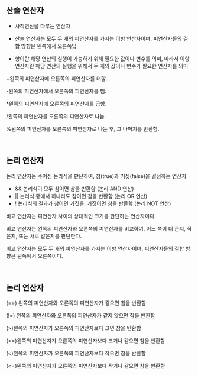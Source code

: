 <h2>산술 연산자</h2>

 - 사칙연산을 다루는 연산자

- 산술 연산자는 모두 두 개의 피연산자를 가지는 이항 연산자이며, 피연산자들의 결합 방향은 왼쪽에서 오른쪽입

 - 항이란 해당 연산의 실행이 가능하기 위해 필요한 값이나 변수를 의미, 따라서 이항 연산자란 해당 연산의 실행을 위해서 두 개의 값이나 변수가 필요한 연산자를 의미
 

+왼쪽의 피연산자에 오른쪽의 피연산자를 더함.

-왼쪽의 피연산자에서 오른쪽의 피연산자를 뺌.

*왼쪽의 피연산자에 오른쪽의 피연산자를 곱함.

/왼쪽의 피연산자를 오른쪽의 피연산자로 나눔.

%왼쪽의 피연산자를 오른쪽의 피연산자로 나눈 후, 그 나머지를 반환함.

<br>

<h2>논리 연산자</h2>
논리 연산자는 주어진 논리식을 판단하여, 참(true)과 거짓(false)을 결정하는 연산자


- &&	논리식이 모두 참이면 참을 반환함 (논리 AND 연산)
- ||	논리식 중에서 하나라도 참이면 참을 반환함 (논리 OR 연산)
- !	논리식의 결과가 참이면 거짓을, 거짓이면 참을 반환함 (논리 NOT 연산)

비교 연산자는 피연산자 사이의 상대적인 크기를 판단하는 연산자이다.

비교 연산자는 왼쪽의 피연산자와 오른쪽의 피연산자를 비교하여, 어느 쪽이 더 큰지, 작은지, 또는 서로 같은지를 판단한다.

비교 연산자는 모두 두 개의 피연산자를 가지는 이항 연산자이며, 피연산자들의 결합 방향은 왼쪽에서 오른쪽이다.

<br>

<h2>논리 연산자</h2>
(==)	왼쪽의 피연산자와 오른쪽의 피연산자가 같으면 참을 반환함

(!=)	왼쪽의 피연산자와 오른쪽의 피연산자가 같지 않으면 참을 반환함

(>)왼쪽의 피연산자가 오른쪽의 피연산자보다 크면 참을 반환함

(>=)왼쪽의 피연산자가 오른쪽의 피연산자보다 크거나 같으면 참을 반환함

(<)왼쪽의 피연산자가 오른쪽의 피연산자보다 작으면 참을 반환함

(<=)왼쪽의 피연산자가 오른쪽의 피연산자보다 작거나 같으면 참을 반환함

